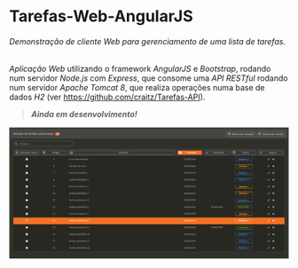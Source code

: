 # **Tarefas-Web-AngularJS** 
###### Demonstração de cliente Web para gerenciamento de uma lista de tarefas.
 
*Aplicação Web* utilizando o framework *AngularJS* e *Bootstrap*, rodando num servidor *Node.js* com *Express*, que consome uma *API RESTful* rodando num servidor *Apache Tomcat 8*, que realiza operações numa base de dados *H2* (ver https://github.com/craitz/Tarefas-API).
> _**Ainda em desenvolvimento!**_

![Image of Yaktocat](https://github.com/craitz/Tarefas-Web-AngularJS/blob/master/tarefas-web-angular.png)

